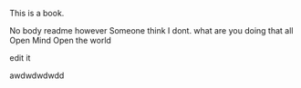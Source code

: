 This is a book.

No body readme
however Someone think I dont.
what are you doing
that all 
Open Mind 
Open the world

edit it 

awdwdwdwdd

